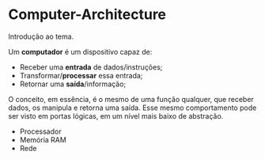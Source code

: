 # Computer-Architecture

Introdução ao tema.

Um **computador** é um dispositivo capaz de:
- Receber uma **entrada** de dados/instruções;
- Transformar/**processar** essa entrada;
- Retornar uma **saída**/informação;

O conceito, em essência, é o mesmo de uma função qualquer, que receber dados, os manipula e retorna uma saída. Esse mesmo comportamento pode ser visto em portas lógicas, em um nível mais baixo de abstração.

- Processador
- Memória RAM
- Rede




